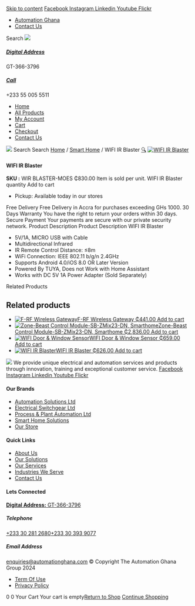 [Skip to content](https://store.automationghana.com/product/wifi-ir-blaster-3/#content)
[ Facebook ](https://www.facebook.com/automationgh/) [ Instagram ](https://www.instagram.com/automationgh/) [ Linkedin ](https://www.linkedin.com/company/the-automation-ghana-limited/) [ Youtube ](https://www.youtube.com/channel/UCurrRDUSm5oIW39VXjn1u0w) [ Flickr ](https://www.flickr.com/photos/181794037@N07/)
  * [ Automation Ghana ](https://automationghana.com)
  * [ Contact Us ](https://store.automationghana.com/contact/)


Search
[ ![](https://store.automationghana.com/wp-content/uploads/2024/04/Website-TAGG-Logo-BLUE.png) ](https://store.automationghana.com/)
[ ](https://maps.app.goo.gl/m4xeaagWCNbLk4jM6)
#####  [ Digital Address ](https://maps.app.goo.gl/m4xeaagWCNbLk4jM6)
GT-366-3796 
[ ](tel:+233550055511)
#####  [ Call ](tel:+233550055511)
+233 55 005 5511 
  * [Home](https://store.automationghana.com/)
  * [All Products](https://store.automationghana.com/shop/)
  * [My Account](https://store.automationghana.com/my-account/)
  * [Cart](https://store.automationghana.com/cart/)
  * [Checkout](https://store.automationghana.com/checkout/)
  * [Contact Us](https://store.automationghana.com/contact/)


[![](https://store.automationghana.com/wp-content/uploads/2024/04/AutomationGhana_logo_white.png)](https://store.automationghana.com)
Search
Search
[Home](https://store.automationghana.com) / [Smart Home](https://store.automationghana.com/product-category/smart-home/) / WIFI IR Blaster
[🔍](https://store.automationghana.com/product/wifi-ir-blaster-3/)
[![WIFI IR Blaster](https://store.automationghana.com/wp-content/uploads/2021/10/WIR-BLASTER-MOES.jpg)](https://store.automationghana.com/wp-content/uploads/2021/10/WIR-BLASTER-MOES.jpg)
####  WIFI IR Blaster 
**SKU :** WIR BLASTER-MOES 
₵830.00
Item is sold per unit.
WIFI IR Blaster quantity
Add to cart
  * Pickup: Available today in our stores


Free Delivery 
Free Delivery in Accra for purchases exceeding GHs 1000. 
30 Days Warranty 
You have the right to return your orders within 30 days. 
Secure Payment 
Your payments are secure with our private security network. 
Product Description
Product Description
WIFI IR Blaster 
  * 5V/1A, MICRO USB with Cable
  * Multidirectional Infrared
  * IR Remote Control Distance: ≤8m
  * WiFi Connection: IEEE 802.11 b/g/n 2.4GHz
  * Supports Android 4.0/iOS 8.0 OR Later Version
  * Powered By TUYA, Does not Work with Home Assistant
  * Works with DC 5V 1A Power Adapter (Sold Separately)


Related Products 
## Related products
  * [![F-RF Wireless Gateway](https://store.automationghana.com/wp-content/uploads/2021/10/elan-rf-103-preview-1-300x300.png)F-RF Wireless Gateway ₵441.00 ](https://store.automationghana.com/product/f-rf-wireless-gateway/)
[Add to cart](https://store.automationghana.com/product/wifi-ir-blaster-3/?add-to-cart=3588)
  * [![Zone-Beast Control Module-SB-ZMix23-DN, Smarthome](https://store.automationghana.com/wp-content/uploads/2021/03/DSC0766_1600x1067dF7bb3gOp6MrT_600x600-300x300.jpg)Zone-Beast Control Module-SB-ZMix23-DN, Smarthome ₵2,836.00 ](https://store.automationghana.com/product/smarthome-digital-output-dimmer-module/)
[Add to cart](https://store.automationghana.com/product/wifi-ir-blaster-3/?add-to-cart=3316)
  * [![WIFI Door & Window Sensor](https://store.automationghana.com/wp-content/uploads/2021/03/door-handle-wifi-neo-sensor-300x300.jpg)WIFI Door & Window Sensor ₵659.00 ](https://store.automationghana.com/product/wifi-operated-door-window-2-sensor/)
[Add to cart](https://store.automationghana.com/product/wifi-ir-blaster-3/?add-to-cart=3307)
  * [![WIFI IR Blaster](https://store.automationghana.com/wp-content/uploads/2021/03/images-4.jpg)WIFI IR Blaster ₵626.00 ](https://store.automationghana.com/product/ir-rf-universal-remote/)
[Add to cart](https://store.automationghana.com/product/wifi-ir-blaster-3/?add-to-cart=3293)


![](https://store.automationghana.com/wp-content/uploads/2024/04/AutomationGhana_logo_white.png)
We provide unique electrical and automation services and products through innovation, training and exceptional customer service.
[ Facebook ](https://www.facebook.com/automationgh/) [ Instagram ](https://www.instagram.com/automationgh/) [ Linkedin ](https://www.linkedin.com/company/the-automation-ghana-limited/) [ Youtube ](https://www.youtube.com/channel/UCurrRDUSm5oIW39VXjn1u0w) [ Flickr ](https://www.flickr.com/photos/181794037@N07/)
#### Our Brands
  * [ Automation Solutions Ltd ](https://store.automationghana.com/product/wifi-ir-blaster-3/)
  * [ Electrical Switchgear Ltd ](https://store.automationghana.com/product/wifi-ir-blaster-3/)
  * [ Process & Plant Automation Ltd ](https://store.automationghana.com/product/wifi-ir-blaster-3/)
  * [ Smart Home Solutions ](https://store.automationghana.com/product/wifi-ir-blaster-3/)
  * [ Our Store ](https://store.automationghana.com/product/wifi-ir-blaster-3/)


#### Quick Links
  * [ About Us ](https://store.automationghana.com/product/wifi-ir-blaster-3/)
  * [ Our Solutions ](https://store.automationghana.com/product/wifi-ir-blaster-3/)
  * [ Our Services ](https://store.automationghana.com/product/wifi-ir-blaster-3/)
  * [ Industries We Serve ](https://store.automationghana.com/product/wifi-ir-blaster-3/)
  * [ Contact Us ](https://store.automationghana.com/product/wifi-ir-blaster-3/)


#### Lets Connected
[**Digital Address:** GT-366-3796](https://maps.app.goo.gl/m4xeaagWCNbLk4jM6)
#####  Telephone 
[ +233 30 281 2680](tel:+233302812680)[+233 30 393 9077](https://store.automationghana.com/product/wifi-ir-blaster-3/+233303939077)
#####  Email Address 
enquiries@automationghana.com 
© Copyright The Automation Ghana Group 2024
  * [ Term Of Use ](https://store.automationghana.com/product/wifi-ir-blaster-3/)
  * [ Privacy Policy ](https://store.automationghana.com/product/wifi-ir-blaster-3/)


0
0
Your Cart
Your cart is empty[Return to Shop](https://store.automationghana.com/shop/)
[Continue Shopping](https://store.automationghana.com/product/wifi-ir-blaster-3/)
